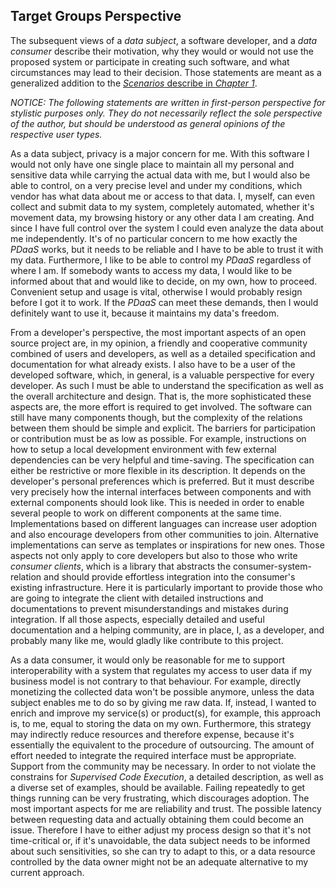 ## Target Groups Perspective



The subsequent views of a *data subject*, a software developer, and a *data consumer* describe their 
motivation, why they would or would not use the proposed system or participate in creating such 
software, and what circumstances may lead to their decision. Those statements are meant as a 
generalized addition to the [*Scenarios* describe in *Chapter 1*](#scenarios).  

*NOTICE: The following statements are written in first-person perspective for stylistic purposes 
only. They do not necessarily reflect the sole perspective of the author, but should be understood 
as general opinions of the respective user types.*



As a data subject, privacy is a major concern for me. With this software I would not only have one
single place to maintain all my personal and sensitive data while carrying the actual data with 
me, but I would also be able to control, on a very precise level and under my conditions, which vendor 
has what data about me or access to that data. I, myself, can even collect and submit data to my system, 
completely automated, whether it's movement data, my browsing history or any other data I am 
creating. And since I have full control over the system I could even analyze the data about me independently.
It's of no particular concern to me how exactly the *PDaaS* works, but it needs to be reliable and I 
have to be able to trust it with my data. Furthermore, I like to be able to control my *PDaaS* regardless of 
where I am. If somebody wants to access my data, I would like to be informed about that and would
like to decide, on my own, how to proceed. Convenient setup and usage is vital, otherwise I would 
probably resign before I got it to work. 
If the *PDaaS* can meet these demands, then I would definitely want to use it, because 
it maintains my data's freedom.

From a developer's perspective, the most important aspects of an open source project are, in my 
opinion, a friendly and cooperative community combined of users and developers, as well as a 
detailed specification and documentation for what already exists. I also have to be a user of the 
developed software, which, in general, is a valuable perspective for every developer. As such I must 
be able to understand the specification as well as the overall architecture and design. That is, the 
more sophisticated these aspects are, the more effort is required to get involved. The software can 
still have many components though, but the complexity of the relations between them should be simple 
and explicit. The barriers for participation or contribution must be as low as possible. For 
example, instructions on how to setup a local development environment with few external 
dependencies can be very helpful and time-saving.
The specification can either be restrictive or more flexible in its description. It depends on 
the developer's personal preferences which is preferred. But it must describe very precisely how 
the internal interfaces between components and with external components should look like. This is needed in order to enable 
several people to work on different components at the same time. Implementations based on different 
languages can increase user adoption and also encourage developers from other communities 
to join. Alternative implementations can serve as templates or 
inspirations for new ones. Those aspects not only apply to core developers but also to those who 
write *consumer clients*, which is a library that abstracts the consumer-system-relation and should 
provide effortless integration into the consumer's existing infrastructure. Here it is particularly 
important to provide those who are going to integrate the client with detailed instructions and 
documentations to prevent misunderstandings and mistakes during integration.
If all those aspects, especially detailed and useful documentation and a helping community,
are in place, I, as a developer, and probably many like me, would gladly like contribute to this project.

As a data consumer, it would only be reasonable for me to support interoperability with a system 
that regulates my access to user data if my business model is not 
contrary to that behaviour. For example, directly monetizing the collected data won't be possible 
anymore, unless the data subject enables me to do so by giving me raw data. If, instead, I wanted to enrich and improve my service(s) or product(s), for example, this approach is, to me, equal to 
storing the data on my own. Furthermore, this strategy may indirectly reduce resources and therefore 
expense, because it's essentially the equivalent to the procedure of outsourcing. 
The amount of effort needed to integrate the required interface must be appropriate. Support from the 
community may be necessary. In order to not violate the constrains for 
*Supervised Code Execution*, a detailed description, as well as a diverse set of examples, should 
be available. Failing repeatedly to get things running can be very frustrating, which discourages adoption. 
The most important aspects for me are reliability and trust. The possible 
latency between requesting data and actually obtaining them could become an issue. Therefore 
I have to either adjust my process design so that it's not time-critical or, if it's unavoidable, the 
data subject needs to be informed about such sensitivities, so she can try to adapt to this, or 
a data resource controlled by the data owner might not be an adequate alternative to my current 
approach. 
